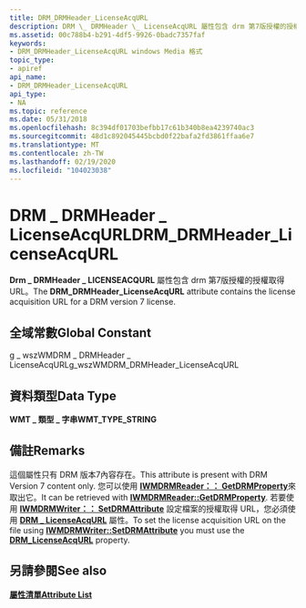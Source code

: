 ```yaml
---
title: DRM_DRMHeader_LicenseAcqURL
description: DRM \_ DRMHeader \_ LicenseAcqURL 屬性包含 drm 第7版授權的授權取得 URL。
ms.assetid: 00c788b4-b291-4df5-9926-0badc7357faf
keywords:
- DRM_DRMHeader_LicenseAcqURL windows Media 格式
topic_type:
- apiref
api_name:
- DRM_DRMHeader_LicenseAcqURL
api_type:
- NA
ms.topic: reference
ms.date: 05/31/2018
ms.openlocfilehash: 8c394df01703befbb17c61b340b8ea4239740ac3
ms.sourcegitcommit: 48d1c892045445bcbd0f22bafa2fd3861ffaa6e7
ms.translationtype: MT
ms.contentlocale: zh-TW
ms.lasthandoff: 02/19/2020
ms.locfileid: "104023038"
---
```

# <a name="drm_drmheader_licenseacqurl"></a><span data-ttu-id="57a2b-104">DRM \_ DRMHeader \_ LicenseAcqURL</span><span class="sxs-lookup"><span data-stu-id="57a2b-104">DRM\_DRMHeader\_LicenseAcqURL</span></span>

<span data-ttu-id="57a2b-105">**Drm \_ DRMHeader \_ LICENSEACQURL** 屬性包含 drm 第7版授權的授權取得 URL。</span><span class="sxs-lookup"><span data-stu-id="57a2b-105">The **DRM\_DRMHeader\_LicenseAcqURL** attribute contains the license acquisition URL for a DRM version 7 license.</span></span>

## <a name="global-constant"></a><span data-ttu-id="57a2b-106">全域常數</span><span class="sxs-lookup"><span data-stu-id="57a2b-106">Global Constant</span></span>

<span data-ttu-id="57a2b-107">g \_ wszWMDRM \_ DRMHeader \_ LicenseAcqURL</span><span class="sxs-lookup"><span data-stu-id="57a2b-107">g\_wszWMDRM\_DRMHeader\_LicenseAcqURL</span></span>

## <a name="data-type"></a><span data-ttu-id="57a2b-108">資料類型</span><span class="sxs-lookup"><span data-stu-id="57a2b-108">Data Type</span></span>

<span data-ttu-id="57a2b-109">**WMT \_ 類型 \_ 字串**</span><span class="sxs-lookup"><span data-stu-id="57a2b-109">**WMT\_TYPE\_STRING**</span></span>

## <a name="remarks"></a><span data-ttu-id="57a2b-110">備註</span><span class="sxs-lookup"><span data-stu-id="57a2b-110">Remarks</span></span>

<span data-ttu-id="57a2b-111">這個屬性只有 DRM 版本7內容存在。</span><span class="sxs-lookup"><span data-stu-id="57a2b-111">This attribute is present with DRM Version 7 content only.</span></span> <span data-ttu-id="57a2b-112">您可以使用 [**IWMDRMReader：： GetDRMProperty**](/previous-versions/windows/desktop/api/Wmsdkidl/nf-wmsdkidl-iwmdrmreader-getdrmproperty)來取出它。</span><span class="sxs-lookup"><span data-stu-id="57a2b-112">It can be retrieved with [**IWMDRMReader::GetDRMProperty**](/previous-versions/windows/desktop/api/Wmsdkidl/nf-wmsdkidl-iwmdrmreader-getdrmproperty).</span></span> <span data-ttu-id="57a2b-113">若要使用 [**IWMDRMWriter：： SetDRMAttribute**](/previous-versions/windows/desktop/api/Wmsdkidl/nf-wmsdkidl-iwmdrmwriter-setdrmattribute) 設定檔案的授權取得 URL，您必須使用 [**DRM \_ LicenseAcqURL**](drm-licenseacqurl.md) 屬性。</span><span class="sxs-lookup"><span data-stu-id="57a2b-113">To set the license acquisition URL on the file using [**IWMDRMWriter::SetDRMAttribute**](/previous-versions/windows/desktop/api/Wmsdkidl/nf-wmsdkidl-iwmdrmwriter-setdrmattribute) you must use the [**DRM\_LicenseAcqURL**](drm-licenseacqurl.md) property.</span></span>

## <a name="see-also"></a><span data-ttu-id="57a2b-114">另請參閱</span><span class="sxs-lookup"><span data-stu-id="57a2b-114">See also</span></span>

<dl> <dt>

[<span data-ttu-id="57a2b-115">**屬性清單**</span><span class="sxs-lookup"><span data-stu-id="57a2b-115">**Attribute List**</span></span>](attribute-list.md)
</dt> </dl>

 

 




